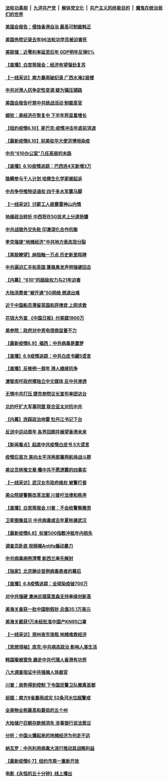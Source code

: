 ####  [法轮功真相](../../../../basic/blob/master/README.md?t=06110731) &nbsp;|&nbsp; [九评共产党](../../../../9ping.md/blob/master/README.md?t=06110731) &nbsp;|&nbsp; [解体党文化](../../../../jtdwh.md/blob/master/README.md?t=06110731)  &nbsp;|&nbsp; [共产主义的终极目的](../../../../gczydzjmd.md/blob/master/README.md?t=06110731) &nbsp;|&nbsp; [魔鬼在统治我们的世界](../../../../mgztzwmdsj.md/blob/master/README.md?t=06110731) 

#### [美国会报告：侵蚀香港自治 最高可制裁韩正](../pages/nf4514/n12176223.md?t=06110731) 

#### [美国务院记录去年96法轮功学员被迫害死](../pages/nf4514/n12176441.md?t=06110731) 

#### [美联储：近零利率延至后年 GDP明年反弹5%](../pages/nf4514/n12176236.md?t=06110731) 

#### [【直播】白宫简报会：经济有望强劲复苏](../pages/nf4514/n12175422.md?t=06110731) 

#### [【一线采访】南方暴雨破纪录 广西水淹2层楼](../pages/nf4514/n12176135.md?t=06110731) 

#### [中共对港人抗争定性变调 疑为镇压铺路](../pages/nf4514/n12175850.md?t=06110731) 

#### [美国会报告吁禁中共统战活动 制裁高官](../pages/nf4514/n12175863.md?t=06110731) 

#### [姆钦：美经济在恢复中 下半年将显着增长](../pages/nf4514/n12175841.md?t=06110731) 

#### [【纽约疫情6.10】星巴克:疫情冲击年底前消退](../pages/nf4514/n12175204.md?t=06110731) 

#### [【最新疫情6.10】前美驻华大使洪博培染疫](../pages/nf4514/n12174064.md?t=06110731) 

#### [中共“610办公室”几任高层的末路](../pages/nf4514/n12151317.md?t=06110731) 

#### [【直播】6.10疫情追踪：巴西连4天新增3万](../pages/nf4514/n12175285.md?t=06110731) 

#### [隐瞒参与千人计划 哈佛生化学家被起诉](../pages/nf4514/n12174823.md?t=06110731) 

#### [中共争夺推特话语权 四千多水军露马脚](../pages/nf4514/n12174552.md?t=06110731) 

#### [【一线采访】讨薪工人披露雷神山内情](../pages/nf4514/n12173721.md?t=06110731) 

#### [地缘政治转折 中西将在5G技术上分道扬镳](../pages/nf4514/n12173903.md?t=06110731) 

#### [中共战狼外交失败 印澳深化合作抗衡](../pages/nf4514/n12174269.md?t=06110731) 

#### [李克强提“地摊经济”中共地方表态现分裂](../pages/nf4514/n12174112.md?t=06110731) 

#### [【美股瞭望】纳指触一万点 历史新里程碑](../pages/nf4514/n12174068.md?t=06110731) 

#### [中共逼迫汇丰和英国 蓬佩奥发声明强硬回击](../pages/nf4514/n12173986.md?t=06110731) 

#### [【内幕】“610”的超级权力与21年迫害](../pages/nf4514/n12159441.md?t=06110731) 

#### [大陆消费者“被开通”5G网络 想退出难](../pages/nf4514/n12173761.md?t=06110731) 

#### [近千中国船员滞留英国和菲律宾 上网求救](../pages/nf4514/n12173673.md?t=06110731) 

#### [花钱大外宣 《中国日报》付美媒1900万](../pages/nf4514/n12173477.md?t=06110731) 

#### [美参院：政府对中资电信商监督不力](../pages/nf4514/n12173229.md?t=06110731) 

#### [【最新疫情6.9】福西：中共病毒是噩梦](../pages/nf4514/n12171549.md?t=06110731) 

#### [【直播】6.9疫情追踪：中共白皮书藏5谎言](../pages/nf4514/n12172881.md?t=06110731) 

#### [【直播】反修例一周年 港人继续抗争](../pages/nf4514/n12171791.md?t=06110731) 

#### [澳智库吁政府撑独立中文媒体 反中共渗透](../pages/nf4514/n12172238.md?t=06110731) 

#### [无惧中共打压 捷克参院议长宣布率团访台](../pages/nf4514/n12172638.md?t=06110731) 

#### [北约吁扩大军事同盟 联合亚太对抗中共](../pages/nf4514/n12172628.md?t=06110731) 

#### [【内幕】连踩政治地雷 牡丹江书记下台](../pages/nf4514/n12166617.md?t=06110731) 

#### [反送中运动周年 各界回顾并展望香港未来](../pages/nf4514/n12171585.md?t=06110731) 

#### [【新闻看点】起底中共疫情白皮书 5大谎言](../pages/nf4514/n12170872.md?t=06110731) 

#### [疫情后首次 美向太平洋再部署两航母战斗群](../pages/nf4514/n12171358.md?t=06110731) 

#### [美议员转推文章 曝中共不愿透露的四事实](../pages/nf4514/n12171207.md?t=06110731) 

#### [【一线采访】武汉女市政府维权 被警打昏](../pages/nf4514/n12171152.md?t=06110731) 

#### [美众院提警察改革法案 川普吁法律和秩序](../pages/nf4514/n12171121.md?t=06110731) 

#### [【直播】白宫简报会 川普：不会给警察撤资](../pages/nf4514/n12170897.md?t=06110731) 

#### [卫星图像显示 中共病毒或去年夏秋袭武汉](../pages/nf4514/n12170842.md?t=06110731) 

#### [【最新疫情6.8】标普500指数冲抵年内损失](../pages/nf4514/n12162793.md?t=06110731) 

#### [调查员卧底 视频揭Antifa煽动暴力](../pages/nf4514/n12169572.md?t=06110731) 

#### [中共病毒病例清零 新西兰率先解封](../pages/nf4514/n12170602.md?t=06110731) 

#### [【独家】北京确诊首例病毒患者的幕后](../pages/nf4514/n12166553.md?t=06110731) 

#### [【直播】6.8疫情追踪：全球染疫破700万](../pages/nf4514/n12170369.md?t=06110731) 

#### [对中共强硬 澳洲总理莫里森支持率续创新高](../pages/nf4514/n12169321.md?t=06110731) 

#### [美海关查获一批中国制假钞 总值35.1万美元](../pages/nf4514/n12169691.md?t=06110731) 

#### [美海关截获1万未经批准中国产KN95口罩](../pages/nf4514/n12169314.md?t=06110731) 

#### [【一线采访】郑州夜市涨租 地摊难救经济](../pages/nf4514/n12169193.md?t=06110731) 

#### [【思想领袖】库克:中共病态政治 影响人类生活](../pages/nf4514/n12082866.md?t=06110731) 

#### [韩国瑜被罢免 踢走中共代理人香港有功劳](../pages/nf4514/n12169047.md?t=06110731) 

#### [八大调查指证中共强摘人体器官](../pages/nf4514/n12168705.md?t=06110731) 

#### [川普：局势得到控制 下令国民警卫队撤离首都](../pages/nf4514/n12168797.md?t=06110731) 

#### [组图：南方8省暴雨成灾 52条河水位超警戒](../pages/nf4514/n12168761.md?t=06110731) 

#### [全美物业税最高和最低的五个州](../pages/nf4514/n12161802.md?t=06110731) 

#### [大陆储户巨额存款频消失 涉事银行说法惹议](../pages/nf4514/n12168723.md?t=06110731) 

#### [分析：中国火爆起来的地摊经济为何走不远](../pages/nf4514/n12168655.md?t=06110731) 

#### [纳瓦罗：中共利用病毒大流行推动其战略利益](../pages/nf4514/n12168653.md?t=06110731) 

#### [【最新疫情6·7】纽约市周一重新开放](../pages/nf4514/n12162659.md?t=06110731) 

#### [电影《永恒的五十分钟》线上播出](../pages/nf4514/n12162005.md?t=06110731) 

